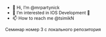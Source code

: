 - 👋 Hi, I’m @mrpartynick
- 👀 I’m interested in IOS Development 📱 
- 📫 How to reach me @tsimikN

Семинар номер 3 с локального репозитория
